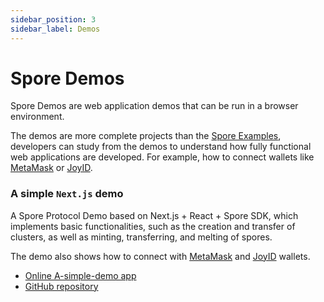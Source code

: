 ```yaml
---
sidebar_position: 3
sidebar_label: Demos
---
```


# Spore Demos

Spore Demos are web application demos that can be run in a browser environment.

The demos are more complete projects than the [Spore Examples](./examples.md), developers can study from the demos to understand how fully functional web applications are developed. 
For example, how to connect wallets like [MetaMask](https://metamask.io) or [JoyID](https://joy.id).

### A simple `Next.js` demo

A Spore Protocol Demo based on Next.js + React + Spore SDK, which implements basic functionalities, such as the creation and transfer of clusters, as well as minting, transferring, and melting of spores. 

The demo also shows how to connect with [MetaMask](https://metamask.io) and [JoyID](https://joy.id) wallets.

- [Online A-simple-demo app](https://a-simple-demo.spore.pro)
- [GitHub repository](https://github.com/sporeprotocol/spore-demo)